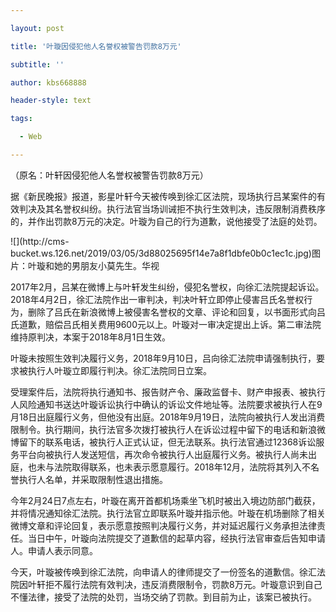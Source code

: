 ---
layout: post
title: '叶璇因侵犯他人名誉权被警告罚款8万元'
subtitle: ''
author: kbs668888
header-style: text
tags:
  - Web
---
（原名：叶轩因侵犯他人名誉权被警告罚款8万元）

据《新民晚报》报道，影星叶轩今天被传唤到徐汇区法院，现场执行吕某案件的有效判决及其名誉权纠纷。执行法官当场训诫拒不执行生效判决，违反限制消费秩序的，并作出罚款8万元的决定。叶璇为自己的行为道歉，说他接受了法庭的处罚。

![](http://cms-
bucket.ws.126.net/2019/03/05/3d88025695f14e7a8f1dbfe0b0c1ec1c.jpg)图片：叶璇和她的男朋友小莫先生。华视

2017年2月，吕某在微博上与叶轩发生纠纷，侵犯名誉权，向徐汇法院提起诉讼。2018年4月2日，徐汇法院作出一审判决，判决叶轩立即停止侵害吕氏名誉权行为，删除了吕氏在新浪微博上被侵害名誉权的文章、评论和回复，以书面形式向吕氏道歉，赔偿吕氏相关费用9600元以上。叶璇对一审决定提出上诉。第二审法院维持原判决，本案于2018年8月1日生效。

叶璇未按照生效判决履行义务，2018年9月10日，吕向徐汇法院申请强制执行，要求被执行人叶璇立即履行判决。徐汇法院同日立案。

受理案件后，法院将执行通知书、报告财产令、廉政监督卡、财产申报表、被执行人风险通知书送达叶璇诉讼执行中确认的诉讼文件地址等。法院要求被执行人在9月18日出庭履行义务，但他没有出庭。2018年9月19日，法院向被执行人发出消费限制令。执行期间，执行法官多次拨打被执行人在诉讼过程中留下的电话和新浪微博留下的联系电话，被执行人正式认证，但无法联系。执行法官通过12368诉讼服务平台向被执行人发送短信，再次命令被执行人出庭履行义务。被执行人尚未出庭，也未与法院取得联系，也未表示愿意履行。2018年12月，法院将其列入不名誉执行人名单，并采取限制性退出措施。

今年2月24日7点左右，叶璇在离开首都机场乘坐飞机时被出入境边防部门截获，并将情况通知徐汇法院。执行法官立即联系叶璇并指示他。叶璇在机场删除了相关微博文章和评论回复，表示愿意按照判决履行义务，并对延迟履行义务承担法律责任。当日中午，叶璇向法院提交了道歉信的起草内容，经执行法官审查后告知申请人。申请人表示同意。

今天，叶璇被传唤到徐汇法院，向申请人的律师提交了一份签名的道歉信。徐汇法院因叶轩拒不履行法院有效判决，违反消费限制令，罚款8万元。叶璇意识到自己不懂法律，接受了法院的处罚，当场交纳了罚款。到目前为止，该案已被执行。

